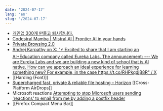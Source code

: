 ```yaml
---
date: '2024-07-17'
lang: 'en'
slug: '/2024-07-17'
---
```


- [개인앱 300개 만들고 퇴사합니다.](https://soulduse.tistory.com/138)
- [Codestral Mamba | Mistral AI | Frontier AI in your hands](https://mistral.ai/news/codestral-mamba/)
- [Private Browsing 2.0](https://webkit.org/blog/15697/private-browsing-2-0/)
- [Andrej Karpathy on X: "⚡ Excited to share that I am starting an AI+Education company called Eureka Labs. The announcement: --- We are Eureka Labs and we are building a new kind of school that is AI native. How can we approach an ideal experience for learning something new? For example, in the case https://t.co/RHPkqdjB8R" / X](https://x.com/karpathy/status/1813263734707790301)
- [[Harding (Font)]]
- [Supercharged fast, private & reliable file hosting – Horizon](https://horizon.pics/) [[Cross-Platform AirDrops]]
- Microsoft reactions [Attempting to stop Microsoft users sending 'reactions' to email from me by adding a postfix header](https://neilzone.co.uk/2024/07/attempting-to-stop-microsoft-users-sending-reactions-to-email-from-me-by-adding-a-postfix-header/)
- [[Firefox Compact Menu Bar]]
